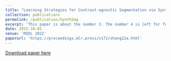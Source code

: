 ```yaml
---
title: "Learning Strategies for Contrast-agnostic Segmentation via SynthSeg for Infant MRI data"
collection: publications
permalink: /publication/SynthSeg
excerpt: 'This paper is about the number 3. The number 4 is left for future work.'
date: 2015-10-01
venue: 'MIDL 2022'
paperurl: 'https://proceedings.mlr.press/v172/shang22a.html'
---
```


[Download paper here](https://proceedings.mlr.press/v172/shang22a.html)
